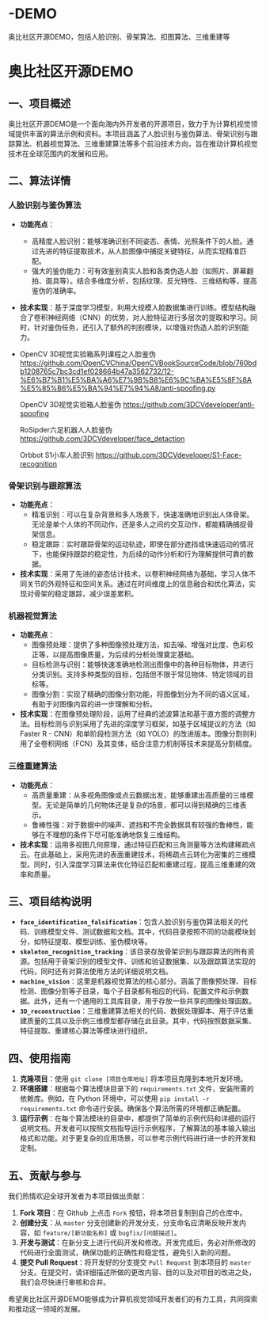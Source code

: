 # -DEMO
奥比社区开源DEMO，包括人脸识别、骨架算法、扣图算法、三维重建等
# 奥比社区开源DEMO

## 一、项目概述
奥比社区开源DEMO是一个面向海内外开发者的开源项目，致力于为计算机视觉领域提供丰富的算法示例和资料。本项目涵盖了人脸识别与鉴伪算法、骨架识别与跟踪算法、机器视觉算法、三维重建算法等多个前沿技术方向，旨在推动计算机视觉技术在全球范围内的发展和应用。

## 二、算法详情

### 人脸识别与鉴伪算法
- **功能亮点**：
    - 高精度人脸识别：能够准确识别不同姿态、表情、光照条件下的人脸。通过先进的特征提取技术，从人脸图像中捕捉关键特征，从而实现精准匹配。
    - 强大的鉴伪能力：可有效鉴别真实人脸和各类伪造人脸（如照片、屏幕翻拍、面具等）。结合多维度分析，包括纹理、反光特性、三维结构等，提高鉴伪的准确率。
- **技术实现**：基于深度学习模型，利用大规模人脸数据集进行训练。模型结构融合了卷积神经网络（CNN）的优势，对人脸特征进行多层次的提取和学习。同时，针对鉴伪任务，还引入了额外的判别模块，以增强对伪造人脸的识别能力。
- 
  OpenCV 3D视觉实验箱系列课程之人脸鉴伪
  https://github.com/OpenCVChina/OpenCVBookSourceCode/blob/760bdb1208765c7bc3cd1ef028664b47a3562732/12-%E6%B7%B1%E5%BA%A6%E7%9B%B8%E6%9C%BA%E5%8F%8A%E5%85%B6%E5%BA%94%E7%94%A8/anti-spoofing.py
  
  OpenCV 3D视觉实验箱人脸鉴伪
  https://github.com/3DCVdeveloper/anti-spoofing
  
  RoSipder六足机器人人脸鉴伪
  https://github.com/3DCVdeveloper/face_detaction
  
  Orbbot S1小车人脸识别
  https://github.com/3DCVdeveloper/S1-Face-recognition
  
  

### 骨架识别与跟踪算法
- **功能亮点**：
    - 精准识别：可以在复杂背景和多人场景下，快速准确地识别出人体骨架。无论是单个人体的不同动作，还是多人之间的交互动作，都能精确捕捉骨架信息。
    - 稳定跟踪：实时跟踪骨架的运动轨迹，即使在部分遮挡或快速运动的情况下，也能保持跟踪的稳定性，为后续的动作分析和行为理解提供可靠的数据。
- **技术实现**：采用了先进的姿态估计技术，以卷积神经网络为基础，学习人体不同关节的外观特征和空间关系。通过在时间维度上的信息融合和优化算法，实现对骨架的稳定跟踪，减少误差累积。

### 机器视觉算法
- **功能亮点**：
    - 图像预处理：提供了多种图像预处理方法，如去噪、增强对比度、色彩校正等，以提高图像质量，为后续的分析处理奠定基础。
    - 目标检测与识别：能够快速准确地检测出图像中的各种目标物体，并进行分类识别。支持多种类型的目标，包括但不限于常见物体、特定领域的目标等。
    - 图像分割：实现了精确的图像分割功能，将图像划分为不同的语义区域，有助于对图像内容的进一步理解和分析。
- **技术实现**：在图像预处理阶段，运用了经典的滤波算法和基于直方图的调整方法。目标检测与识别采用了先进的深度学习框架，如基于区域提议的方法（如 Faster R - CNN）和单阶段检测方法（如 YOLO）的改进版本。图像分割则利用了全卷积网络（FCN）及其变体，结合注意力机制等技术来提高分割精度。

### 三维重建算法
- **功能亮点**：
    - 高质量重建：从多视角图像或点云数据出发，能够重建出高质量的三维模型。无论是简单的几何物体还是复杂的场景，都可以得到精确的三维表示。
    - 鲁棒性强：对于数据中的噪声、遮挡和不完全数据具有较强的鲁棒性，能够在不理想的条件下尽可能准确地恢复三维结构。
- **技术实现**：运用多视图几何原理，通过特征匹配和三角测量等方法构建稀疏点云。在此基础上，采用先进的表面重建技术，将稀疏点云转化为密集的三维模型。同时，引入深度学习算法来优化特征匹配和重建过程，提高三维重建的效率和质量。

## 三、项目结构说明
- **`face_identification_falsification`**：包含人脸识别与鉴伪算法相关的代码、训练模型文件、测试数据和文档。其中，代码目录按照不同的功能模块划分，如特征提取、模型训练、鉴伪模块等。
- **`skeleton_recognition_tracking`**：该目录存放骨架识别与跟踪算法的所有资源。包括用于骨架识别的模型文件、训练和验证数据集、以及跟踪算法实现的代码，同时还有对算法使用方法的详细说明文档。
- **`machine_vision`**：这里是机器视觉算法的核心部分。涵盖了图像预处理、目标检测、图像分割等子目录，每个子目录都有相应的代码、配置文件和示例数据。此外，还有一个通用的工具库目录，用于存放一些共享的图像处理函数。
- **`3D_reconstruction`**：三维重建算法相关的代码、数据处理脚本、用于评估重建质量的工具以及示例三维模型都存储在此目录。其中，代码按照数据采集、特征提取、重建核心算法等模块进行组织。

## 四、使用指南
1. **克隆项目**：使用 `git clone [项目仓库地址]` 将本项目克隆到本地开发环境。
2. **环境搭建**：根据每个算法模块目录下的 `requirements.txt` 文件，安装所需的依赖库。例如，在 Python 环境中，可以使用 `pip install -r requirements.txt` 命令进行安装。确保各个算法所需的环境都正确配置。
3. **运行示例**：在每个算法模块的目录中，都提供了简单的示例代码和详细的运行说明文档。开发者可以按照文档指导运行示例程序，了解算法的基本输入输出格式和功能。对于更复杂的应用场景，可以参考示例代码进行进一步的开发和定制。

## 五、贡献与参与
我们热情欢迎全球开发者为本项目做出贡献：
1. **Fork 项目**：在 Github 上点击 `Fork` 按钮，将本项目复制到自己的仓库中。
2. **创建分支**：从 `master` 分支创建新的开发分支，分支命名应清晰反映开发内容，如 `feature/[新功能名称]` 或 `bugfix/[问题描述]`。
3. **开发与测试**：在新分支上进行代码开发和修改。开发完成后，务必对所修改的代码进行全面测试，确保功能的正确性和稳定性，避免引入新的问题。
4. **提交 Pull Request**：将开发好的分支提交 `Pull Request` 到本项目的 `master` 分支。在提交时，请详细描述所做的更改内容、目的以及对项目的改进之处，我们会尽快进行审核和合并。



希望奥比社区开源DEMO能够成为计算机视觉领域开发者们的有力工具，共同探索和推动这一领域的发展。
